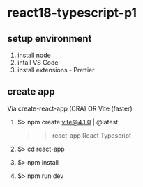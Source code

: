 # react18-typescript-p1


## setup environment

1. install node 
2. intall VS Code
3. install extensions - Prettier


## create app
Via create-react-app (CRA) OR Vite (faster)

1. $> npm create vite@4.1.0 | @latest
    >> react-app
    >> React
    >> Typescript


2. $> cd react-app
3. $> npm install
4. $> npm run dev
